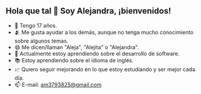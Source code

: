 ##  Hola que tal 👋 Soy Alejandra, ¡bienvenidos!

- 🎉 Tengo 17 años.
- 🫂 Me gusta ayudar a los demás, aunque no tenga mucho conocimiento sobre algunos temas.
- 😄 Me dicen/llaman "Aleja", "Alejita" o "Alejandra".
- 🌱 Actualmente estoy aprendiendo sobre el desarrollo de software.
- 📚 Estoy aprendiendo sobre el idioma de inglés.
- 📈 Quiero seguir mejorando en lo que estoy estudiando y ser mejor cada día.
- 📫 E-mail: am3793825@gmail.com
